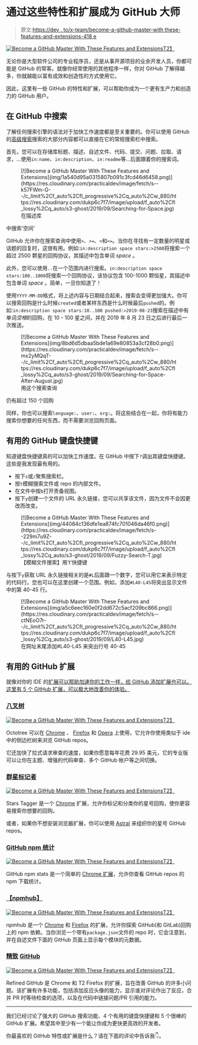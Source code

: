 # 通过这些特性和扩展成为 GitHub 大师

> 原文:[https://dev . to/x-team/become-a-github-master-with these-features-and-extensions-418 e](https://dev.to/x-team/become-a-github-master-with-these-features-and-extensions-418e)

[![Become a GitHub Master With These Features and Extensions](img/ab650bacc6e81cac1538a4c06b728c3b.png)T2】](https://res.cloudinary.com/practicaldev/image/fetch/s---3hvYbXO--/c_limit%2Cf_auto%2Cfl_progressive%2Cq_auto%2Cw_880/https://res.cloudinary.com/dukp6c7f7/image/upload/f_auto%2Cfl_lossy%2Cq_auto/s3-ghost/2019/09/Git-Cover.jpg)

无论你是大型软件公司的专业程序员，还是从事开源项目的业余开发人员，你都可能是 GitHub 的常客。就像你经常使用的其他程序一样，你对 GitHub 了解得越多，你就越能以富有成效和创造性的方式使用它。

因此，这里有一些 GitHub 的特性和扩展，可以帮助你成为一个更有生产力和创造力的 GitHub 用户。

## [](#searching-in-github)在 GitHub 中搜索

了解任何搜索引擎的语法对于加快工作速度都是至关重要的。你可以使用 GitHub 的[高级搜索](https://github.com/search/advanced)搜索的大部分内容都可以直接在它的常规搜索栏中搜索。

首先，您可以在存储库标题、描述、自述文件、代码、提交、问题、拉取、请求，...使用`in:name`、`in:description`、`in:readme`等...后面跟着你的搜索词。

<figure>[![Become a GitHub Master With These Features and Extensions](img/1a540d95a0315807b091c3fcd46d6458.png)](https://res.cloudinary.com/practicaldev/image/fetch/s--k57FWm-G--/c_limit%2Cf_auto%2Cfl_progressive%2Cq_auto%2Cw_880/https://res.cloudinary.com/dukp6c7f7/image/upload/f_auto%2Cfl_lossy%2Cq_auto/s3-ghost/2019/09/Searching-for-Space.jpg) 

<figcaption>在描述库</figcaption>

</figure>

中搜索‘空间’

GitHub 允许你在搜索查询中使用`>`、`>=`、`<`和`<=`。当你在寻找有一定数量的明星或话题的回复时，这很有用。例如:`in:description space stars:>2500`将搜索一个超过 2500 颗星的回购协议，其描述中包含单词 *space* 。

此外，您可以使用`..`在一个范围内进行搜索。`in:description space stars:100..1000`将搜索一个回购协议，该协议包含 100-1000 颗恒星，其描述中包含单词 *space* 。简单，一旦你知道了！

使用`YYYY-MM-DD`格式，将上述内容与日期结合起来，搜索会变得更加强大。你可以搜索回购是什么时候`created`或者某样东西是什么时候最后`pushed`的。例如:`in:description space stars:10..100 pushed:>2019-08-23`搜索在描述中有单词*空格*的回购，在 10 - 100 星之间，并在 2019 年 8 月 23 日之后进行最后一次推送。

<figure>[![Become a GitHub Master With These Features and Extensions](img/8bd6d5dbaa5bde1a69e80853a3cf28b0.png)](https://res.cloudinary.com/practicaldev/image/fetch/s--mx2yMQqT--/c_limit%2Cf_auto%2Cfl_progressive%2Cq_auto%2Cw_880/https://res.cloudinary.com/dukp6c7f7/image/upload/f_auto%2Cfl_lossy%2Cq_auto/s3-ghost/2019/09/Searching-for-Space-After-August.jpg) 

<figcaption>用这个搜索查询</figcaption>

</figure>

仍有超过 150 个回购

同样，你也可以搜索`language:`、`user:`、`org:`。将这些结合在一起，你将有能力搜索你想要的任何东西，而不需要浏览回购页面。

## [](#useful-github-keyboard-shortcuts)有用的 GitHub 键盘快捷键

知道键盘快捷键真的可以加快工作速度。在 GitHub 中按下`?`调出其键盘快捷键。这些是我发现最有用的。

*   按下`s`或`/`聚焦搜索栏。
*   按`t`模糊搜索文件或 repo 的内部文件。
*   在文件中按`b`打开责备视图。
*   按下`y`创建一个文件的 URL 永久链接，您可以共享该文件，因为文件不会因更改而改变。

<figure>[![Become a GitHub Master With These Features and Extensions](img/44084c136dfe1ea874fc701046da46f0.png)](https://res.cloudinary.com/practicaldev/image/fetch/s--229m7u9Z--/c_limit%2Cf_auto%2Cfl_progressive%2Cq_auto%2Cw_880/https://res.cloudinary.com/dukp6c7f7/image/upload/f_auto%2Cfl_lossy%2Cq_auto/s3-ghost/2019/09/Fuzzy-Search-T.jpg) 

<figcaption>【模糊文件搜索】用‘t’快捷键</figcaption>

</figure>

与按下`y`获取 URL 永久链接相关的是`#L`后面跟一个数字，您可以用它来表示特定的代码行。您也可以在这里创建一个范围。例如，添加`#L40-L45`将突出显示文件中的第 40-45 行。

<figure>[![Become a GitHub Master With These Features and Extensions](img/a5c6eec160e0f2dd672c5acf209bc866.png)](https://res.cloudinary.com/practicaldev/image/fetch/s--ctNEoO7r--/c_limit%2Cf_auto%2Cfl_progressive%2Cq_auto%2Cw_880/https://res.cloudinary.com/dukp6c7f7/image/upload/f_auto%2Cfl_lossy%2Cq_auto/s3-ghost/2019/09/L40-L45.jpg) 

<figcaption>在网址末尾添加#L40-L45 来突出行号 40-45</figcaption>

</figure>

## [](#useful-github-extensions)有用的 GitHub 扩展

就像对你的 IDE 的[扩展可以帮助加速你的工作一样，给 GitHub 添加扩展也可以。这里有 5 个 GitHub 扩展，可以极大地改善你的体验。](https://x-team.com/blog/14-vscode-extensions/)

### [](#octotree)[八叉树](https://www.octotree.io/)

[![Become a GitHub Master With These Features and Extensions](img/955b7d29078fee64e35a020ba5ce1d2a.png)T2】](https://res.cloudinary.com/practicaldev/image/fetch/s--h7_f3VDY--/c_limit%2Cf_auto%2Cfl_progressive%2Cq_auto%2Cw_880/https://res.cloudinary.com/dukp6c7f7/image/upload/f_auto%2Cfl_lossy%2Cq_auto/s3-ghost/2019/09/Octotree-Firefox.png)

Octotree 可以在 [Chrome](https://chrome.google.com/webstore/detail/octotree/bkhaagjahfmjljalopjnoealnfndnagc) 、 [Firefox](https://addons.mozilla.org/en-US/firefox/addon/octotree/) 和 [Opera](https://addons.opera.com/en/extensions/details/octotree/) 上使用，它允许你使用类似于 ide 中的侧边栏树来浏览 GitHub repos。

它还加快了拉式请求审查的速度，如果你愿意每年花费 29.95 美元，它的专业版可以让你在主题、增强的代码审查、多个 GitHub 帐户等之间切换。

### [](#stars-tagger)[群星标记者](https://github.com/benoitgrelard/github-stars-tagger)

[![Become a GitHub Master With These Features and Extensions](img/95cff6f8bbfcce72f16463f226b58c57.png)T2】](https://res.cloudinary.com/practicaldev/image/fetch/s--LnAhYMsg--/c_limit%2Cf_auto%2Cfl_progressive%2Cq_auto%2Cw_880/https://res.cloudinary.com/dukp6c7f7/image/upload/f_auto%2Cfl_lossy%2Cq_auto/s3-ghost/2019/09/Stars-Tagger.jpg)

Stars Tagger 是一个 [Chrome](https://chrome.google.com/webstore/detail/github-stars-tagger/aaihhjepepgajmehjdmfkofegfddcabc) 扩展，允许你标记和分类你的星号回购，使你更容易搜索你想要的回购。

或者，如果你不想安装浏览器扩展，你可以使用 [Astral](https://astralapp.com/) 来组织你的星号 GitHub repos。

### [](#github-npm-stats)[GitHub npm 统计](https://github.com/katranci/github-npm-stats)

[![Become a GitHub Master With These Features and Extensions](img/71c3e9c85b2971d8ac294ff4dfdb4a20.png)T2】](https://res.cloudinary.com/practicaldev/image/fetch/s--oW5kVuRk--/c_limit%2Cf_auto%2Cfl_progressive%2Cq_auto%2Cw_880/https://res.cloudinary.com/dukp6c7f7/image/upload/f_auto%2Cfl_lossy%2Cq_auto/s3-ghost/2019/09/npm-stats.png)

GitHub npm stats 是一个简单的 [Chrome 扩展](https://chrome.google.com/webstore/detail/github-npm-stats/oomfflokggoffaiagenekchfnpighcef?hl=en)，允许你查看 GitHub repos 的 npm 下载统计。

### [【npmhub】](https://npmhub.org/)

[![Become a GitHub Master With These Features and Extensions](img/5f3f9b491211fa0ce50a005118ad5dcb.png)T2】](https://res.cloudinary.com/practicaldev/image/fetch/s--lO56TICL--/c_limit%2Cf_auto%2Cfl_progressive%2Cq_auto%2Cw_880/https://res.cloudinary.com/dukp6c7f7/image/upload/f_auto%2Cfl_lossy%2Cq_auto/s3-ghost/2019/09/npmhub.png)

npmhub 是一个 [Chrome](https://chrome.google.com/webstore/detail/npmhub/kbbbjimdjbjclaebffknlabpogocablj) 和 [Firefox](https://addons.mozilla.org/en-US/firefox/addon/npm-hub/) 的扩展，允许你探索 GitHub(和 GitLab)回购上的 npm 依赖。当你浏览一个带有`package.json`文件的 repo 时，它会注意到，并在自述文件下面的 GitHub 页面上显示每个模块的元数据。

### [](#refinedgithub)[精致](https://github.com/sindresorhus/refined-github) [GitHub](https://github.com/sindresorhus/refined-github)

[![Become a GitHub Master With These Features and Extensions](img/fe634c4205eb9a62df525b13c31d0f05.png)T2】](https://res.cloudinary.com/practicaldev/image/fetch/s--BF9O0ByB--/c_limit%2Cf_auto%2Cfl_progressive%2Cq_auto%2Cw_880/https://res.cloudinary.com/dukp6c7f7/image/upload/f_auto%2Cfl_lossy%2Cq_auto/s3-ghost/2019/09/Refined-GitHub-Features.jpg)

Refined GitHub 是 Chrome 和 T2 Firefox 的扩展，旨在改善 GitHub 的许多小问题。该扩展有许多功能，包括添加反应头像的能力，显示谁对评论作出了反应，合并 PR 时等待检查的选项，以及在代码中链接问题/PR 引用的能力。

* * *

我们已经讨论了强大的 GitHub 搜索功能、4 个有用的键盘快捷键和 5 个很棒的 GitHub 扩展。希望其中至少有一个能让你成为更快更高效的开发者。

你最喜欢的 GitHub 特性或扩展是什么？请在下面的评论中告诉我👇。